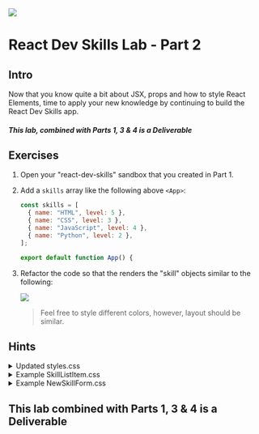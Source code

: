<img src="https://i.imgur.com/pg98OTd.png">

# React Dev Skills Lab - Part 2

## Intro

Now that you know quite a bit about JSX, props and how to style React Elements, time to apply your new knowledge by continuing to build the React Dev Skills app.

##### This lab, combined with Parts 1, 3 & 4 is a Deliverable

## Exercises

1. Open your "react-dev-skills" sandbox that you created in Part 1.

2. Add a `skills` array like the following above `<App>`:

    ```jsx
    const skills = [
      { name: "HTML", level: 5 },
      { name: "CSS", level: 3 },
      { name: "JavaScript", level: 4 },
      { name: "Python", level: 2 },
    ];

    export default function App() {
    ```

3. Refactor the code so that the renders the "skill" objects similar to the following:

    <img src="https://i.imgur.com/z1ZMjrG.png">

    > Feel free to style different colors, however, layout should be similar.


## Hints

<details><summary>Updated styles.css</summary>
<p>

```css
.App {
  font-family: sans-serif;
  text-align: center;
  display: flex;
  flex-direction: column;
  align-items: center;
}

.padding-0 {
  padding: 0;
}

.teal-text {
  color: teal;
}
```

</p>
</details>

<details><summary>Example SkillListItem.css</summary>
<p>

```css
.SkillListItem {
  display: flex;
  justify-content: space-between;
  align-items: center;
  margin: 0.5rem;
  padding: 0.2rem 0.6rem;
  border: 0.2rem solid coral;
  border-radius: 0.3rem;
  list-style: none;
  color: teal;
  font-size: 1rem;
  font-weight: bold;
}

.SkillListItem > .level {
  margin-left: 5rem;
  padding: 0.3rem 0.8rem;
  color: white;
  background-color: teal;
  border-radius: 0.8rem;
  font-size: 0.8rem;
  font-weight: normal;
}
```

</p>
</details>

<details><summary>Example NewSkillForm.css</summary>
<p>

```css
.NewSkillForm {
  display: grid;
  grid-template-columns: auto auto;
  gap: 1rem;
  align-items: center;
  font-size: 1rem;
  font-weight: bold;
  color: teal;
  text-align: left;
  border: 0.2rem solid coral;
  border-radius: 0.3rem;
  padding: 1rem;
}

.NewSkillForm > input,
.NewSkillForm > select {
  font-size: 1rem;
  font-weight: bold;
  color: teal;
  padding: 0.2rem;
  border: 0.2rem solid coral;
  border-radius: 0.3rem;
  outline: none;
}

.NewSkillForm > button {
  grid-column: span 2;
  font-size: 1rem;
  font-weight: bold;
  color: white;
  padding: 0.2rem;
  background-color: teal;
  border: 0.2rem solid teal;
  border-radius: 0.3rem;
}
```

</p>
</details>

## This lab combined with Parts 1, 3 & 4 is a Deliverable